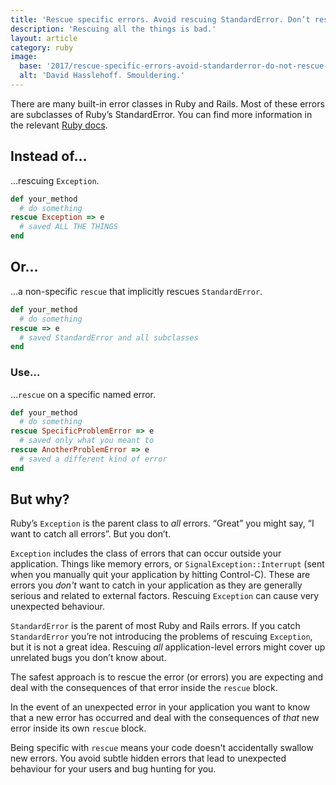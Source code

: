 ```yaml
---
title: 'Rescue specific errors. Avoid rescuing StandardError. Don’t rescue Exception.'
description: 'Rescuing all the things is bad.'
layout: article
category: ruby
image:
  base: '2017/rescue-specific-errors-avoid-standarderror-do-not-rescue-exception'
  alt: 'David Hasslehoff. Smouldering.'
---
```


There are many built-in error classes in Ruby and Rails. Most of these errors are subclasses of Ruby’s StandardError. You can find more information in the relevant [Ruby docs](http://ruby-doc.org/core-2.4.2/StandardError.html).

## Instead of…

…rescuing `Exception`.

```ruby
def your_method
  # do something
rescue Exception => e
  # saved ALL THE THINGS
end
```

## Or…

…a non-specific `rescue` that implicitly rescues `StandardError`.

```ruby
def your_method
  # do something
rescue => e
  # saved StandardError and all subclasses
end
```

### Use…

…`rescue` on a specific named error.

```ruby
def your_method
  # do something
rescue SpecificProblemError => e
  # saved only what you meant to
rescue AnotherProblemError => e
  # saved a different kind of error
end
```

## But why?

Ruby’s `Exception` is the parent class to _all_ errors. “Great” you might say, “I want to catch all errors”. But you don’t.

`Exception` includes the class of errors that can occur outside your application. Things like memory errors, or `SignalException::Interrupt` (sent when you manually quit your application by hitting Control-C). These are errors you _don't_ want to catch in your application as they are generally serious and related to external factors. Rescuing `Exception` can cause very unexpected behaviour.

`StandardError` is the parent of most Ruby and Rails errors. If you catch `StandardError` you’re not introducing the problems of rescuing `Exception`, but it is not a great idea. Rescuing _all_ application-level errors might cover up unrelated bugs you don’t know about.

The safest approach is to rescue the error (or errors) you are expecting and deal with the consequences of that error inside the `rescue` block.

In the event of an unexpected error in your application you want to know that a new error has occurred and deal with the consequences of _that_ new error inside its own `rescue` block.

Being specific with `rescue` means your code doesn't accidentally swallow new errors. You avoid subtle hidden errors that lead to unexpected behaviour for your users and bug hunting for you.
